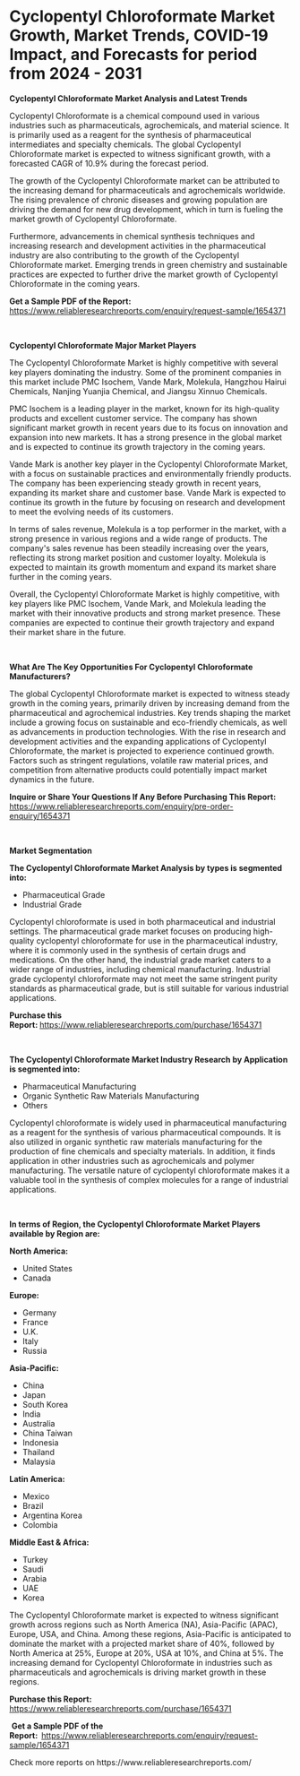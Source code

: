 <p><h1>Cyclopentyl Chloroformate Market Growth, Market Trends, COVID-19 Impact, and Forecasts for period from 2024 - 2031</h1></p><p><strong>Cyclopentyl Chloroformate Market Analysis and Latest Trends</strong></p>
<p><p>Cyclopentyl Chloroformate is a chemical compound used in various industries such as pharmaceuticals, agrochemicals, and material science. It is primarily used as a reagent for the synthesis of pharmaceutical intermediates and specialty chemicals. The global Cyclopentyl Chloroformate market is expected to witness significant growth, with a forecasted CAGR of 10.9% during the forecast period.</p><p>The growth of the Cyclopentyl Chloroformate market can be attributed to the increasing demand for pharmaceuticals and agrochemicals worldwide. The rising prevalence of chronic diseases and growing population are driving the demand for new drug development, which in turn is fueling the market growth of Cyclopentyl Chloroformate.</p><p>Furthermore, advancements in chemical synthesis techniques and increasing research and development activities in the pharmaceutical industry are also contributing to the growth of the Cyclopentyl Chloroformate market. Emerging trends in green chemistry and sustainable practices are expected to further drive the market growth of Cyclopentyl Chloroformate in the coming years.</p></p>
<p><strong>Get a Sample PDF of the Report:&nbsp;</strong> <a href="https://www.reliableresearchreports.com/enquiry/request-sample/1654371">https://www.reliableresearchreports.com/enquiry/request-sample/1654371</a></p>
<p>&nbsp;</p>
<p><strong>Cyclopentyl Chloroformate Major Market Players</strong></p>
<p><p>The Cyclopentyl Chloroformate Market is highly competitive with several key players dominating the industry. Some of the prominent companies in this market include PMC Isochem, Vande Mark, Molekula, Hangzhou Hairui Chemicals, Nanjing Yuanjia Chemical, and Jiangsu Xinnuo Chemicals.</p><p>PMC Isochem is a leading player in the market, known for its high-quality products and excellent customer service. The company has shown significant market growth in recent years due to its focus on innovation and expansion into new markets. It has a strong presence in the global market and is expected to continue its growth trajectory in the coming years.</p><p>Vande Mark is another key player in the Cyclopentyl Chloroformate Market, with a focus on sustainable practices and environmentally friendly products. The company has been experiencing steady growth in recent years, expanding its market share and customer base. Vande Mark is expected to continue its growth in the future by focusing on research and development to meet the evolving needs of its customers.</p><p>In terms of sales revenue, Molekula is a top performer in the market, with a strong presence in various regions and a wide range of products. The company's sales revenue has been steadily increasing over the years, reflecting its strong market position and customer loyalty. Molekula is expected to maintain its growth momentum and expand its market share further in the coming years.</p><p>Overall, the Cyclopentyl Chloroformate Market is highly competitive, with key players like PMC Isochem, Vande Mark, and Molekula leading the market with their innovative products and strong market presence. These companies are expected to continue their growth trajectory and expand their market share in the future.</p></p>
<p>&nbsp;</p>
<p><strong>What Are The Key Opportunities For Cyclopentyl Chloroformate Manufacturers?</strong></p>
<p><p>The global Cyclopentyl Chloroformate market is expected to witness steady growth in the coming years, primarily driven by increasing demand from the pharmaceutical and agrochemical industries. Key trends shaping the market include a growing focus on sustainable and eco-friendly chemicals, as well as advancements in production technologies. With the rise in research and development activities and the expanding applications of Cyclopentyl Chloroformate, the market is projected to experience continued growth. Factors such as stringent regulations, volatile raw material prices, and competition from alternative products could potentially impact market dynamics in the future.</p></p>
<p><strong>Inquire or Share Your Questions If Any Before Purchasing This Report:</strong> <a href="https://www.reliableresearchreports.com/enquiry/pre-order-enquiry/1654371">https://www.reliableresearchreports.com/enquiry/pre-order-enquiry/1654371</a></p>
<p>&nbsp;</p>
<p><strong>Market Segmentation</strong></p>
<p><strong>The Cyclopentyl Chloroformate Market Analysis by types is segmented into:</strong></p>
<p><ul><li>Pharmaceutical Grade</li><li>Industrial Grade</li></ul></p>
<p><p>Cyclopentyl chloroformate is used in both pharmaceutical and industrial settings. The pharmaceutical grade market focuses on producing high-quality cyclopentyl chloroformate for use in the pharmaceutical industry, where it is commonly used in the synthesis of certain drugs and medications. On the other hand, the industrial grade market caters to a wider range of industries, including chemical manufacturing. Industrial grade cyclopentyl chloroformate may not meet the same stringent purity standards as pharmaceutical grade, but is still suitable for various industrial applications.</p></p>
<p><strong>Purchase this Report:&nbsp;</strong><a href="https://www.reliableresearchreports.com/purchase/1654371">https://www.reliableresearchreports.com/purchase/1654371</a></p>
<p>&nbsp;</p>
<p><strong>The Cyclopentyl Chloroformate Market Industry Research by Application is segmented into:</strong></p>
<p><ul><li>Pharmaceutical Manufacturing</li><li>Organic Synthetic Raw Materials Manufacturing</li><li>Others</li></ul></p>
<p><p>Cyclopentyl chloroformate is widely used in pharmaceutical manufacturing as a reagent for the synthesis of various pharmaceutical compounds. It is also utilized in organic synthetic raw materials manufacturing for the production of fine chemicals and specialty materials. In addition, it finds application in other industries such as agrochemicals and polymer manufacturing. The versatile nature of cyclopentyl chloroformate makes it a valuable tool in the synthesis of complex molecules for a range of industrial applications.</p></p>
<p>&nbsp;</p>
<p><strong>In terms of Region, the Cyclopentyl Chloroformate Market Players available by Region are:</strong></p>
<p>
    <p> <strong> North America: </strong>
        <ul>
            <li>United States</li>
            <li>Canada</li>
        </ul>
        </p> 
    <p> <strong> Europe: </strong>
        <ul>
            <li>Germany</li>
            <li>France</li>
            <li>U.K.</li>
            <li>Italy</li>
            <li>Russia</li>
        </ul>
        </p> 
    <p> <strong> Asia-Pacific: </strong>
        <ul>
            <li>China</li>
            <li>Japan</li>
            <li>South Korea</li>
            <li>India</li>
            <li>Australia</li>
            <li>China Taiwan</li>
            <li>Indonesia</li>
            <li>Thailand</li>
            <li>Malaysia</li>
        </ul>
        </p> 
    <p> <strong> Latin America: </strong>
        <ul>
            <li>Mexico</li>
            <li>Brazil</li>
            <li>Argentina Korea</li>
            <li>Colombia</li>
        </ul>
        </p> 
    <p> <strong> Middle East & Africa: </strong>
        <ul>
            <li>Turkey</li>
            <li>Saudi</li>
            <li>Arabia</li>
            <li>UAE</li>
            <li>Korea</li>
        </ul>
    </p>
    </p>
<p><p>The Cyclopentyl Chloroformate market is expected to witness significant growth across regions such as North America (NA), Asia-Pacific (APAC), Europe, USA, and China. Among these regions, Asia-Pacific is anticipated to dominate the market with a projected market share of 40%, followed by North America at 25%, Europe at 20%, USA at 10%, and China at 5%. The increasing demand for Cyclopentyl Chloroformate in industries such as pharmaceuticals and agrochemicals is driving market growth in these regions.</p></p>
<p><strong>Purchase this Report: </strong><a href="https://www.reliableresearchreports.com/purchase/1654371">https://www.reliableresearchreports.com/purchase/1654371</a></p>
<p>&nbsp;<strong>Get a Sample PDF of the Report:&nbsp;&nbsp;</strong><a href="https://www.reliableresearchreports.com/enquiry/request-sample/1654371">https://www.reliableresearchreports.com/enquiry/request-sample/1654371</a></p>
<p><strong></strong></p>
<p>Check more reports on https://www.reliableresearchreports.com/</p>